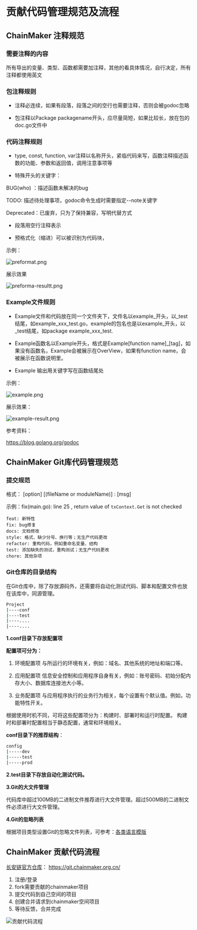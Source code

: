 # 贡献代码管理规范及流程



## ChainMaker 注释规范

### 需要注释的内容

所有导出的变量、类型、函数都需要加注释，其他的看具体情况，自行决定，所有注释都使用英文

### 包注释规则

- 注释必连续，如果有段落，段落之间的空行也需要注释，否则会被godoc忽略

- 包注释以Package packagename开头，应尽量简短，如果比较长，放在包的doc.go文件中

### 代码注释规则

- type, const, function, var注释以名称开头，紧临代码来写，函数注释描述函数的功能、参数和返回值，调用注意事项等

- 特殊开头的关键字：

BUG(who) ：描述函数未解决的bug

TODO: 描述待处理事项，godoc命令生成时需要指定--note关键字

Deprecated：已废弃，只为了保持兼容，写明代替方式

- 段落用空行注释表示

- 预格式化（缩进）可以被识别为代码块，

示例：

<img src="../images/contribution-preformat.png" alt="preformat.png" style="zoom: 100%;" />

展示效果

<img src="../images/contribution-preformat-result.png" alt="preforma-resultt.png" style="zoom: 100%;" />

### Example文件规则

- Example文件和代码放在同一个文件夹下，文件名以example_开头，以_test结尾，如example_xxx_test.go，example的包名也是以example_开头，以_test结尾，如package example_xxx_test.

- Example函数名以Example开头，格式是Example[function name]_[tag]，如果没有函数名，Example会被展示在OverView，如果有function name，会被展示在函数说明里。

- Example 输出用关键字写在函数结尾处

示例：

<img src="../images/contribution-example.png" alt="example.png" style="zoom: 100%;" />

展示效果：

<img src="../images/contribution-example-result.png" alt="example-result.png" style="zoom: 100%;" />

参考资料：

<a href="https://blog.golang.org/godoc" taget="_blank">https://blog.golang.org/godoc</a>





## ChainMaker Git库代码管理规范

### 提交规范

格式： [option] [(fileName or moduleName)] :   [msg]

示例：fix(main.go): line 25 ,  return value of `txContext.Get` is not checked

	feat: 新特性
	fix: bug修复
	docs: 文档修改
	style: 格式、缺少分号、换行等；无生产代码更改
	refactor: 重构代码，例如重命名变量、结构
	test: 添加缺失的测试，重构测试；无生产代码更改
	chore: 其他杂项

### Git仓库的目录结构

在Git仓库中，除了存放源码外，还需要将自动化测试代码、脚本和配置文件也放在该库中，同源管理。

```sh
Project
|----conf
|----test
|----....
|----....
```

**1.conf目录下存放配置项**

**配置项可分为：**

1) 环境配置项
与所运行的环境有关，例如：域名、其他系统的地址和端口等。

2) 应用配置项
信息安全控制和应用程序自身有关，例如：账号密码、初始分配内存大小、数据库连接池大小等。

3) 业务配置项
与应用程序执行的业务行为相关，每个设置有个默认值。例如，功能特性开关。

根据使用时机不同，可将这些配置项分为：构建时、部署时和运行时配置。 构建时和部署时配置相当于静态配置，通常和环境相关。

**conf目录下的推荐结构**：

```sh
config
|-----dev
|-----test
|-----prod
```

**2.test目录下存放自动化测试代码。**

**3.Git的大文件管理**

代码库中超过100MB的二进制文件推荐进行大文件管理。超过500MB的二进制文件必须进行大文件管理。

**4.Git的忽略列表**

根据项目类型设置Git的忽略文件列表，可参考：<a href="https://github.com/github/gitignore" target="_blank">各类语言模版</a>



## ChainMaker 贡献代码流程

<a href="https://git.chainmaker.org.cn/" target="_blank">长安链官方仓库</a>： <a href="https://git.chainmaker.org.cn/" target="_blank">https://git.chainmaker.org.cn/</a>

1. 注册/登录
2. fork需要贡献的chainmaker项目
3. 提交代码到自己空间的项目
4. 创建合并请求到chainmaker空间项目
5. 等待反馈，合并完成



![贡献代码流程](assets/contribution-flow-dev.png)